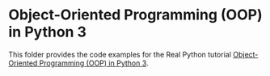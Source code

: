 # Object-Oriented Programming (OOP) in Python 3

This folder provides the code examples for the Real Python tutorial [Object-Oriented Programming (OOP) in Python 3](https://realpython.com/object-oriented-programming-oop-in-python-3/).
